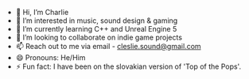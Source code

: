 - 👋 Hi, I’m Charlie
- 👀 I’m interested in music, sound design & gaming 
- 🌱 I’m currently learning C++ and Unreal Engine 5
- 💞️ I’m looking to collaborate on indie game projects
- 📫 Reach out to me via email - cleslie.sound@gmail.com
- 😄 Pronouns: He/Him
- ⚡ Fun fact: I have been on the slovakian version of 'Top of the Pops'.

<!---
cleslie943/cleslie943 is a ✨ special ✨ repository because its `README.md` (this file) appears on your GitHub profile.
You can click the Preview link to take a look at your changes.
--->
